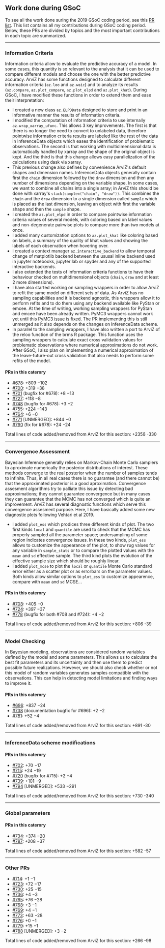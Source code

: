## Work done during GSoC
To see all the work done suring the 2019 GSoC coding period, see this 
[PR list](https://github.com/arviz-devs/arviz/pulls?page=1&q=is%3Apr+author%3AOriolAbril+archived%3Afalse+label%3AGSOC&utf8=%E2%9C%93).
This list contains all my contributions during GSoC coding period. Below, these PRs are divided by topics and the most important contributions in each topic are summarized.

---
### Information Criteria

Information criteria allow to evaluate the predictive accuracy of a model. In some cases, this quantity is so 
relevant to the analysis that it can be used to compare 
different models and choose the one with the better predictive accuracy. ArviZ has some functions designed to calculate 
different information criteria (`az.loo` and `az.waic`) and to analyze its results (`az.compare`, `az.plot_compare`, 
`az.plot_elpd` and `az.plot_khat`). During GSoC, I have modified these functions in order to extend them and ease 
their interpretation:

* I created a new class `az.ELPDData` designed to store and print in an informative manner the results of information
criteria. 
* I modified the computation of information criteria to use internally `az.wrap_xarray_ufunc`. This allows 3 key improvements.
The first is that there is no longer the need to convert to unlabeled data, therefore pointwise information criteria 
results are labeled like the rest of the data in InferenceData objects which eases the identification of problematic
observations. The second is that working with multidimensional data is automatically handled by xarray and the shape of 
the original object is kept. And the third is that this change allows easy parallelization of the calculations using 
dask via xarray. 
* This previous change also defines by convenience ArviZ's default shapes and dimension names. InferenceData objects 
generally contain first the `chain` dimension followed by the `draw` dimension and then any number of dimensions depending
on the variable shape. In some cases, we want to combine all chains into a single array; in ArviZ this should be 
done with xarray's `stack(sample=("chain", "draw"))`. This combines the `chain` and the `draw` dimension to a single 
dimension called `sample` which is placed as the last dimension, leaving an object with first the variable shape and then 
the `sample` shape. 
* I created the `az.plot_elpd` in order to compare pointwise information criteria values of several models, with 
coloring based on label values and non-degenerate pairwise plots to compare more than two models at once.
* I added many customization options to `az.plot_khat` like coloring based on labels, a summary of the quality of khat 
values and showing the labels of each observation when hovering over. 
* I created a context manager `az.interactive_backend` to allow temporal change of matplotlib backend between the ususal inline backend used in jupyter notebooks, jupyter lab or spyder and any of the supported interactive backends.
* I also extended the tests of information criteria functions to have their behaviour checked on multidimensional objects (`chain`, `draw` and at least 2 more dimensions).
* I have also started working on sampling wrappers in order to allow ArviZ to refit the same model on different sets of data.
As ArviZ has no sampling capabilities and it is backend agnostic, this wrappers allow it to perform refits and to do them 
using any backend available like PyStan or emcee. At the time of writing, working sampling wrappers for PyStan and emcee 
have been already written. PyMC3 wrappers cannot work yet until this [PyMC3 issue](https://github.com/pymc-devs/pymc3/issues/3007) is fixed. The PR implementing this is still unmerged as it also depends on the changes on InferenceData scheme.
* In parallel to the sampling wrappers, I have also written a port to ArviZ of the reloo function of the brms R package. 
This function uses the sampling wrappers to calculate exact cross validation values for problematic observations where 
numerical approximations do not work. After GSoC, I also plan on implementing a numerical approximation of the 
leave-future-out cross validation that also needs to perform some refits of the model.


#### PRs in this caterory
* [#678](https://github.com/arviz-devs/arviz/pull/678): +809 −102
* [#700](https://github.com/arviz-devs/arviz/pull/700): +319 −38
* [#701](https://github.com/arviz-devs/arviz/pull/701) (bugfix for #678): +8 −13
* [#727](https://github.com/arviz-devs/arviz/pull/727): +118 −8
* [#748](https://github.com/arviz-devs/arviz/pull/748) (bugfix for #678): +3 −2
* [#755](https://github.com/arviz-devs/arviz/pull/755): +224 −143
* [#764](https://github.com/arviz-devs/arviz/pull/764): +6 −0
* [#771](https://github.com/arviz-devs/arviz/pull/771) [UNMERGED]: +844 −0
* [#790](https://github.com/arviz-devs/arviz/pull/790) (fix for #678): +24 −24

Total lines of code added/removed from ArviZ for this section: +2356 -330

---
### Convergence Assessment

Bayesian Inference generally relies on Markov-Chain Monte Carlo samplers to aproximate numerically the posterior distributions
of interest. These methods converge to the real posterior when the number of samples tends to infinite. Thus, in all real cases 
there is no guarantee (and there cannot be) that the approximated posterior is a good aproximation. Convergence assesment 
algorithms try to palliate this issue by detecting bad approximations; they cannot guarantee convergence but in many cases 
they can guarantee that the MCMC has not converged which is quite an improvement. ArviZ has several diagnostic functions which
serve this convergence assesment purpose. Here, I have basically added some new diagnostic plots following Vehtari et al 2019.

* I added `plot_ess` which prodices three different kinds of plot. The two first kinds `local` and `quantile` are used to check
that the MCMC has properly sampled all the parameter space; undersampling of some region indicates convergence issues. In 
these two kinds, `plot_ess` allows to customize the appearance of the plot, to show rug values for any variable in 
`sample_stats` or to compare the plotted values with the `mean` and `sd` effective sample. The third kind plots the evolution 
of the effective sample size which should be roughly linear. 
* I added `plot_mcse` to plot the `local` or `quantile` Monte Carlo standard error either as a scatter plot or as errorbars
on the parameter values. Both kinds allow similar options to `plot_ess` to customize appearence, compare with `mean` and `sd` MCSE...

#### PRs in this caterory
* [#708](https://github.com/arviz-devs/arviz/pull/708): +405 −0
* [#724](https://github.com/arviz-devs/arviz/pull/724): +397 −37
* [#778](https://github.com/arviz-devs/arviz/pull/778) (bugfix for both #708 and #724): +4 −2

Total lines of code added/removed from ArviZ for this section: +806 -39

---
### Model Checking

In Bayesian modeling, observations are considered random variables defined by the model and some parameters. This allows
us to calculate the best fit parameters and its uncertainty and then use them to predict possible future realizations.
However, we should also check whether or not this model of random variables generates samples compatible with the observations.
This can help in detecting model limitations and finding ways to improve it. 

#### PRs in this caterory
* [#696](https://github.com/arviz-devs/arviz/pull/696): +837 −24
* [#738](https://github.com/arviz-devs/arviz/pull/738) (documentation bugfix for #696): +2 −2
* [#781](https://github.com/arviz-devs/arviz/pull/781): +52 −4

Total lines of code added/removed from ArviZ for this section: +891 -30

---
### InferenceData scheme modifications

#### PRs in this caterory
* [#702](https://github.com/arviz-devs/arviz/pull/702): +70 −17
* [#715](https://github.com/arviz-devs/arviz/pull/715): +24 −19
* [#720](https://github.com/arviz-devs/arviz/pull/720) (bugfix for #715): +2 −4
* [#739](https://github.com/arviz-devs/arviz/pull/739): +101 −9
* [#794](https://github.com/arviz-devs/arviz/pull/794) [UNMERGED]: +533 −291

Total lines of code added/removed from ArviZ for this section: +730 -340

---
### Global parameters

#### PRs in this caterory
* [#734](https://github.com/arviz-devs/arviz/pull/734): +374 −20
* [#787](https://github.com/arviz-devs/arviz/pull/787): +208 −37

Total lines of code added/removed from ArviZ for this section: +582 -57

---

### Other PRs

* [#714](https://github.com/arviz-devs/arviz/pull/714): +1 −1
* [#723](https://github.com/arviz-devs/arviz/pull/723): +72 −17
* [#730](https://github.com/arviz-devs/arviz/pull/730): +25 −15
* [#736](https://github.com/arviz-devs/arviz/pull/736): +4 −3
* [#765](https://github.com/arviz-devs/arviz/pull/765): +76 −28
* [#768](https://github.com/arviz-devs/arviz/pull/768): +3 −1
* [#769](https://github.com/arviz-devs/arviz/pull/769): +4 −1 
* [#773](https://github.com/arviz-devs/arviz/pull/773): +63 −28
* [#776](https://github.com/arviz-devs/arviz/pull/776): +0 −1
* [#779](https://github.com/arviz-devs/arviz/pull/779): +15 −1
* [#788](https://github.com/arviz-devs/arviz/pull/788) [UNMERGED]: +3 −2

Total lines of code added/removed from ArviZ for this section: +266 -98


